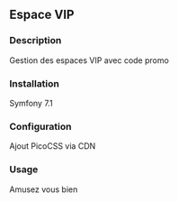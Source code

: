 ## Espace VIP ##

### Description ###
Gestion des espaces VIP avec code promo

### Installation ###
Symfony 7.1

### Configuration ###
Ajout PicoCSS via CDN

### Usage ###
Amusez vous bien